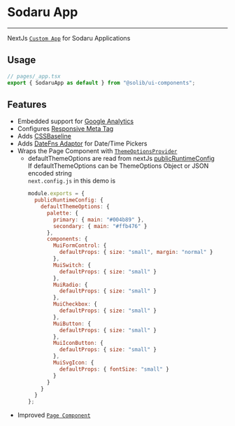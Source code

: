 # Sodaru App

---

NextJs [`Custom App`](https://nextjs.org/docs/advanced-features/custom-app) for Sodaru Applications

## Usage

```typescript
// pages/_app.tsx
export { SodaruApp as default } from "@solib/ui-components";
```

## Features

- Embedded support for [Google Analytics](./google-analytics)
- Configures [Responsive Meta Tag](https://mui.com/getting-started/usage/#responsive-meta-tag)
- Adds [CSSBaseline](https://mui.com/getting-started/usage/#cssbaseline)
- Adds [DateFns Adaptor](https://mui.com/components/pickers/#setup) for Date/Time Pickers
- Wraps the Page Component with [`ThemeOptionsProvider`](./theme-options)
  - defaultThemeOptions are read from nextJs [publicRuntimeConfig](https://nextjs.org/docs/api-reference/next.config.js/runtime-configuration)  
    If defaultThemeOptions can be ThemeOptions Object or JSON encoded string  
    `next.config.js` in this demo is
    ```js
    module.exports = {
      publicRuntimeConfig: {
        defaultThemeOptions: {
          palette: {
            primary: { main: "#004b89" },
            secondary: { main: "#ffb476" }
          },
          components: {
            MuiFormControl: {
              defaultProps: { size: "small", margin: "normal" }
            },
            MuiSwitch: {
              defaultProps: { size: "small" }
            },
            MuiRadio: {
              defaultProps: { size: "small" }
            },
            MuiCheckbox: {
              defaultProps: { size: "small" }
            },
            MuiButton: {
              defaultProps: { size: "small" }
            },
            MuiIconButton: {
              defaultProps: { size: "small" }
            },
            MuiSvgIcon: {
              defaultProps: { fontSize: "small" }
            }
          }
        }
      }
    };
    ```
- Improved [`Page Component`](../sodaru-app/page-component)
